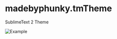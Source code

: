 madebyphunky.tmTheme
====================

SublimeText 2 Theme

![Example](https://photos-3.dropbox.com/t/0/AACyma6FDvfSTxAhYiAwbkWJbjVFsOzLYxuFCptrnVeSWw/12/272469/png/32x32/3/_/1/2/Screen%20Shot%202013-04-21%20at%2012.55.45.png/Wsaljol7GphPM7iJUgAupBqSlhPnGVTrofX4Q2Tmtvs?size=1280x960)
